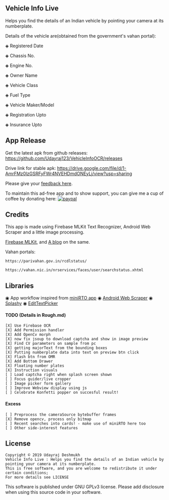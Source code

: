 ## Vehicle Info Live 
Helps you find the details of an Indian vehicle by pointing your camera at its numberplate.

Details of the vehicle are(obtained from the government's vahan portal):

◈ Registered Date

◈ Chassis No.

◈ Engine No.

◈ Owner Name

◈ Vehicle Class

◈ Fuel Type

◈ Vehicle Maker/Model

◈ Registration Upto

◈ Insurance Upto

## App Release
Get the latest apk from github releases: https://github.com/Udayraj123/VehicleInfoOCR/releases

Drive link for stable apk: https://drive.google.com/file/d/1-AmrFMz0lzGSRFyFWr4NVEHDmdONEyLj/view?usp=sharing

Please give your [feedback here](https://docs.google.com/forms/d/1RCRRPdtpmr_lz_Xi81INVYpIJxBlkfqdAz6C0tY1RXE/).
<!-- https://forms.gle/XCh1v6gyN4DpXfkn9 -->
To maintain this ad-free app and to show support, you can give me a cup of coffee by donating here: 
[![paypal](https://www.paypalobjects.com/en_US/i/btn/btn_donateCC_LG.gif)](https://www.paypal.com/cgi-bin/webscr?cmd=_s-xclick&hosted_button_id=Z5BNNK7AVFVH8&source=url)
<!-- Paypal.me is only for paypal accounts  https://www.paypal.me/udayraj123 -->
## Credits
This app is made using Firebase MLKit Text Recognizer, Android Web Scraper and a little image processing. <!-- Will be useful for general purpose OCR as well. -->

[Firebase MLKit](https://firebase.google.com/docs/ml-kit/android/recognize-text), and [A blog](https://medium.com/digital-curry/firebase-mlkit-textdetection-in-android-using-firebase-ml-vision-apis-with-live-camera-72ef47ad4ebd) on the same.

Vahan portals:

	https://parivahan.gov.in/rcdlstatus/

	https://vahan.nic.in/nrservices/faces/user/searchstatus.xhtml

## Libraries
◉ App workflow inspired from [miniRTO app](https://github.com/chandruscm/miniRTO) 
◉ [Android Web Scraper](https://github.com/daandtu/android-web-scraper)
◉ [Splashy](https://github.com/rahuldange09/Splashy)
◉ [EditTextPicker](https://github.com/AliAzaz/Edittext-Library)
<!-- Trail : https://github.com/Orange-OpenSource/android-trail-drawing -->
<!-- Owl sheet : link?! -->
<!-- More blogs: https://medium.com/linedevth/build-your-android-app-faster-and-smaller-than-ever-25f53fdd3cdc -->


#### TODO (Details in Rough.md)
	[X] Use Firebase OCR
	[X] Add Permission handler
	[X] Add OpenCv morph
	[X] now fix jsoup to download captcha and show in image preview 
	[X] Find CV parameters on sample from pc
	[X] getting majorText from the bounding boxes
	[X] Putting numberplate data into text on preview btn click
	[X] Flash btn from OMR
	[X] Add Bottom Drawer 
	[X] Floating number plates
	[X] Instruction visuals
	[ ] Load captcha right when splash screen shown
	[ ] Focus guider/live cropper
	[ ] Image picker form gallery 
	[ ] Improve Webview display using js
	[ ] Celebrate Konfetti popper on succesful result!

#### Excess
 	[ ] Preprocess the cameraSource bytebuffer frames
	[X] Remove opencv, process only bitmap
	[ ] Recent searches into cards! - make use of miniRTO here too
	[ ] Other side-interest features

<!-- ## Size Analysis(TODO : Add screenshot)
jar libs : 7MB
resources : 5MB
android-web-scraper : 2 MB
FirebaseMLKit : 2 MB
 -->

## License
	Copyright © 2019 Udayraj Deshmukh
	Vehicle Info Live : Helps you find the details of an Indian vehicle by pointing your camera at its numberplate.
	This is free software, and you are welcome to redistribute it under certain conditions;
	For more details see LICENSE

This software is published under GNU GPLv3 license. Please add disclosure when using this source code in your software.